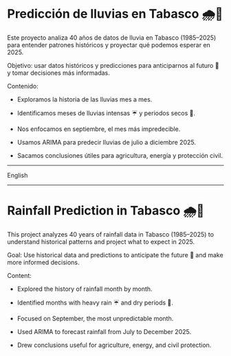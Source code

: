 # Predicción de lluvias en Tabasco 🌧️🌴

Este proyecto analiza 40 años de datos de lluvia en Tabasco (1985–2025) para entender patrones históricos y proyectar qué podemos esperar en 2025.

Objetivo: usar datos históricos y predicciones para anticiparnos al futuro 🔮 y tomar decisiones más informadas.

Contenido:

* Exploramos la historia de las lluvias mes a mes.

* Identificamos meses de lluvias intensas ☔ y periodos secos 🌵.

* Nos enfocamos en septiembre, el mes más impredecible.

* Usamos ARIMA para predecir lluvias de julio a diciembre 2025.

* Sacamos conclusiones útiles para agricultura, energía y protección civil.


****
English 
****

# Rainfall Prediction in Tabasco 🌧️🌴

This project analyzes 40 years of rainfall data in Tabasco (1985–2025) to understand historical patterns and project what to expect in 2025.

Goal: Use historical data and predictions to anticipate the future 🔮 and make more informed decisions.

Content:

* Explored the history of rainfall month by month.

* Identified months with heavy rain ☔ and dry periods 🌵.

* Focused on September, the most unpredictable month.

* Used ARIMA to forecast rainfall from July to December 2025.

* Drew conclusions useful for agriculture, energy, and civil protection.


